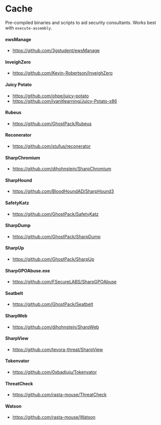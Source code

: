 # Cache

Pre-compiled binaries and scripts to aid security consultants.
Works best with `execute-assembly`.

#### ewsManage
* https://github.com/3gstudent/ewsManage

#### InveighZero
* https://github.com/Kevin-Robertson/InveighZero

#### Juicy Potato
* https://github.com/ohpe/juicy-potato
* https://github.com/ivanitlearning/Juicy-Potato-x86

#### Rubeus
* https://github.com/GhostPack/Rubeus

#### Reconerator
* https://github.com/stufus/reconerator

#### SharpChromium
* https://github.com/djhohnstein/SharpChromium

#### SharpHound 
* https://github.com/BloodHoundAD/SharpHound3

#### SafetyKatz
* https://github.com/GhostPack/SafetyKatz

#### SharpDump
* https://github.com/GhostPack/SharpDump

#### SharpUp
* https://github.com/GhostPack/SharpUp

#### SharpGPOAbuse.exe
* https://github.com/FSecureLABS/SharpGPOAbuse

#### Seatbelt
* https://github.com/GhostPack/Seatbelt

#### SharpWeb
* https://github.com/djhohnstein/SharpWeb

#### SharpView
* https://github.com/tevora-threat/SharpView

#### Tokenvator
* https://github.com/0xbadjuju/Tokenvator

#### ThreatCheck
* https://github.com/rasta-mouse/ThreatCheck

#### Watson
* https://github.com/rasta-mouse/Watson
